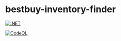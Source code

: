 # bestbuy-inventory-finder

[![.NET](https://github.com/mpaille/bestbuy-inventory-finder/actions/workflows/dotnet.yml/badge.svg)](https://github.com/mpaille/bestbuy-inventory-finder/actions/workflows/dotnet.yml)

[![CodeQL](https://github.com/mpaille/bestbuy-inventory-finder/actions/workflows/codeql-analysis.yml/badge.svg)](https://github.com/mpaille/bestbuy-inventory-finder/actions/workflows/codeql-analysis.yml)